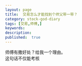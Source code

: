 ```yaml
---
layout: page
title:  交易怎么才能找到个师父带一带？
category: stock-god-diary
tags: [交易,师傅,]
keywords:
description:
published:  true
---
```


师傅有撒好处？给我一个理由。  
这句话不仅能考核










